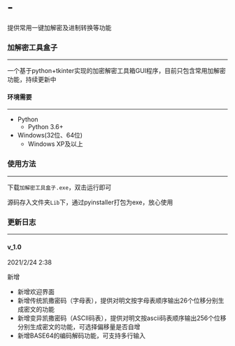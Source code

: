# -
提供常用一键加解密及进制转换等功能
### 加解密工具盒子

-----

一个基于python+tkinter实现的加密解密工具箱GUI程序，目前只包含常用加解密功能，持续更新中



#### 环境需要

---

- Python
  - Python 3.6+
- Windows(32位、64位)
  - Windows XP及以上



### 使用方法

----

下载`加解密工具盒子.exe`，双击运行即可

源码存入文件夹`Lib`下，通过pyinstaller打包为exe，放心使用



### 更新日志

----

#### v_1.0

2021/2/24 2:38

新增

- 新增欢迎界面
- 新增传统凯撒密码（字母表），提供对明文按字母表顺序输出26个位移分别生成密文的功能
- 新增变异凯撒密码（ASCII码表），提供对明文按ascii码表顺序输出256个位移分别生成密文的功能，可选择偏移量是否自增
- 新增BASE64的编码解码功能，可支持多行输入

